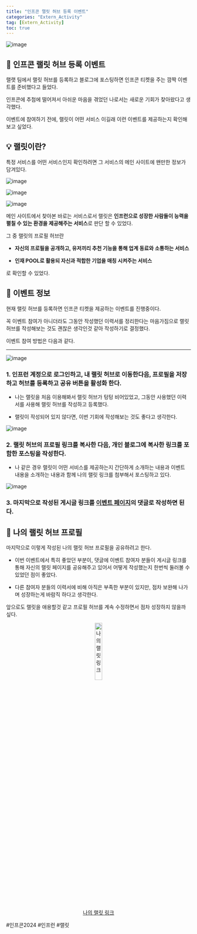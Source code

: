 ```yaml
---
title: "인프콘 랠릿 허브 등록 이벤트"
categories: "Extern_Activity"
tag: [Extern_Activity]
toc: true
---
```


![image](https://cdn.inflearn.com/public/files/pages/8cc0e77f-c4c2-44de-87b8-07f81a3245b3/infcon%20rallit%20event.png)

## 🎁 인프콘 랠릿 허브 등록 이벤트

랠랫 팀에서 랠릿 허브를 등록하고 블로그에 포스팅하면 인프콘 티켓을 주는 깜짝 이벤트를 준비했다고 들었다.

인프콘에 추첨에 떨어져서 아쉬운 마음을 겪었던 나로서는 새로운 기회가 찾아왔다고 생각했다.

이벤트에 참여하기 전에, 랠릿이 어떤 서비스 이길래 이런 이벤트를 제공하는지 확인해보고 싶었다.

## 💡 랠릿이란?

특정 서비스를 어떤 서비스인지 확인하려면 그 서비스의 메인 사이트에 왠만한 정보가 담겨있다.

![image](https://imgur.com/9FFljV1.png)

![image](https://imgur.com/m7xnxAz.png)

![image](https://imgur.com/ePWowJl.png)

메인 사이트에서 찾아본 바로는 서비스로서 랠릿은 **인프런으로 성장한 사람들이 능력을 펼칠 수 있는 환경을 제공해주는 서비스**로 판단 할 수 있었다.

그 중 랠릿의 프로필 허브란 

- **자신의 프로필을 공개하고, 유저끼리 추천 기능을 통해 업계 동료와 소통하는 서비스**

- **인재 POOL로 활용되 자신과 적합한 기업을 매칭 시켜주는 서비스**

로 확인할 수 있었다.

## 📄 이벤트 정보

현재 랠릿 허브를 등록하면 인프콘 티켓을 제공하는 이벤트를 진행중이다.

꼭 이벤트 참여가 아니더라도 그동안 작성했던 이력서를 정리한다는 마음가짐으로 랠릿 허브를 작성해보는 것도 괜찮은 생각인것 같아 작성하기로 결정했다.

이벤트 참여 방법은 다음과 같다.

---

![image](https://imgur.com/9LGqtIz.png)

### 1. 인프런 계정으로 로그인하고, 내 랠릿 허브로 이동한다음, 프로필을 저장하고 허브를 등록하고 공유 버튼을 활성화 한다.

- 나는 랠릿을 처음 이용해봐서 랠릿 허브가 텅텅 비어있었고, 그동안 사용했던 이력서를 사용해 랠릿 허브를 작성하고 등록했다. 

- 랠릿이 작성되어 있지 않다면, 이번 기회에 작성해보는 것도 좋다고 생각한다.

![image](https://imgur.com/VbdRLid.png)

### 2. 랠릿 허브의 프로필 링크를 복사한 다음, 개인 블로그에 복사한 링크를 포함한 포스팅을 작성한다.

- 나 같은 경우 랠릿이 어떤 서비스를 제공하는지 간단하게 소개하는 내용과 이벤트 내용을 소개하는 내용과 함께 나의 랠릿 링크를 첨부해서 포스팅하고 있다.

![image](https://imgur.com/uU36KR7.png)

### 3. 마지막으로 작성된 게시글 링크를 [이벤트 페이지](https://www.inflearn.com/pages/infcon-2024-rallit-hub)의 댓글로 작성하면 된다.

## 🔗 나의 랠릿 허브 프로필

마지막으로 이렇게 작성된 나의 랠릿 허브 프로필을 공유하려고 한다.

* 이번 이벤트에서 특히 좋았던 부분이, 댓글에 이벤트 참여자 분들이 게시글 링크를 통해 자신의 랠릿 페이지를 공유해주고 있어서 어떻게 작성했는지 한번씩 둘러볼 수 있었던 점이 좋았다.

* 다른 참여자 분들의 이력서에 비해 아직은 부족한 부분이 있지만, 점차 보완해 나가며 성장하는게 바람직 하다고 생각한다.

앞으로도 랠릿을 애용할것 같고 프로필 허브를 계속 수정하면서 점차 성장하지 않을까 싶다.

<div align="center">
  <a href="https://www.rallit.com/resumes/1296125@dldydtn207/%EC%9D%B4%EC%9A%A9%EC%88%98">
    <img src="https://imgur.com/gaodbSl.png" alt="나의 랠릿 링크" style="width: 20%; height: auto;">
  </a>
</div>

<div align="center">
  <a href="https://www.rallit.com/resumes/1296125@dldydtn207/%EC%9D%B4%EC%9A%A9%EC%88%98">나의 랠릿 링크</a>
</div>

#인프콘2024 #인프런 #랠릿
